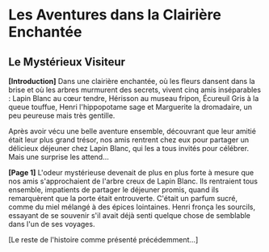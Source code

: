 # Les Aventures dans la Clairière Enchantée
## Le Mystérieux Visiteur

**[Introduction]**
Dans une clairière enchantée, où les fleurs dansent dans la brise et où les arbres murmurent des secrets, vivent cinq amis inséparables : Lapin Blanc au cœur tendre, Hérisson au museau fripon, Écureuil Gris à la queue touffue, Henri l'hippopotame sage et Marguerite la dromadaire, un peu peureuse mais très gentille.

Après avoir vécu une belle aventure ensemble, découvrant que leur amitié était leur plus grand trésor, nos amis rentrent chez eux pour partager un délicieux déjeuner chez Lapin Blanc, qui les a tous invités pour célébrer. Mais une surprise les attend...

**[Page 1]**
L'odeur mystérieuse devenait de plus en plus forte à mesure que nos amis s'approchaient de l'arbre creux de Lapin Blanc. Ils rentraient tous ensemble, impatients de partager le déjeuner promis, quand ils remarquèrent que la porte était entrouverte. C'était un parfum sucré, comme du miel mélangé à des épices lointaines. Henri fronça les sourcils, essayant de se souvenir s'il avait déjà senti quelque chose de semblable dans l'un de ses voyages.

[Le reste de l'histoire comme présenté précédemment...]